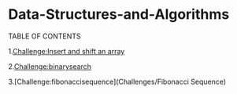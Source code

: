 # Data-Structures-and-Algorithms

TABLE OF CONTENTS


1.[Challenge:Insert and shift an array](Challenges/arrayshift)

2.[Challenge:binarysearch](Challenges/binarysearch)

3.[Challenge:fibonaccisequence](Challenges/Fibonacci Sequence)
